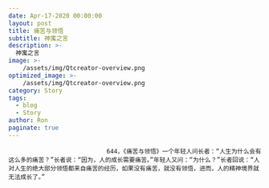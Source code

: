 ```yaml
---
date: Apr-17-2020 00:00:00
layout: post
title: 痛苦与领悟
subtitle: 神寓之言
description: >-
  神寓之言
image: >-
    /assets/img/Qtcreator-overview.png
optimized_image: >-
    /assets/img/Qtcreator-overview.png
category: Story
tags:
  - blog
  - Story
author: Ron
paginate: true
---
```


							　　644，《痛苦与领悟》一个年轻人问长者：“人生为什么会有这么多的痛苦？”长者说：“因为，人的成长需要痛苦。”年轻人又问：“为什么？”长者回说：“人对人生的绝大部分领悟都来自痛苦的经历，如果没有痛苦，就没有领悟，进而，人的精神境界就无法成长了。”
							
							
						